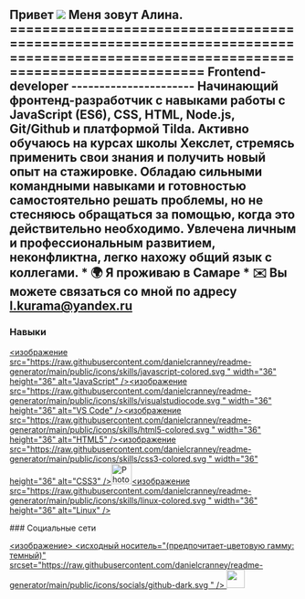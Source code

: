 ## Привет ![](https://user-images.githubusercontent.com/18350557/176309783-0785949b-9127-417c-8b55-ab5a4333674e.gif) Меня зовут Алина. ================================================================================================================================= Frontend-developer ---------------------- Начинающий фронтенд-разработчик с навыками работы с JavaScript (ES6), CSS, HTML, Node.js, Git/Github и платформой Tilda. Активно обучаюсь на курсах школы Хекслет, стремясь применить свои знания и получить новый опыт на стажировке. Обладаю сильными командными навыками и готовностью самостоятельно решать проблемы, но не стесняюсь обращаться за помощью, когда это действительно необходимо. Увлечена личным и профессиональным развитием, неконфликтна, легко нахожу общий язык с коллегами. * 🌍 Я проживаю в Самаре * ✉️ Вы можете связаться со мной по адресу [l.kurama@yandex.ru](mailto:l.kurama@yandex.ru)

### Навыки

<p align="left"> <a href="https://developer.mozilla.org/en-US/docs/Web/JavaScript" target="_blank" rel="noreferrer"><изображение src="https://raw.githubusercontent.com/danielcranney/readme-generator/main/public/icons/skills/javascript-colored.svg " width="36" height="36" alt="JavaScript" /></a><a href="https://code.visualstudio.com/" target="_blank" rel="noreferrer"><изображение src="https://raw.githubusercontent.com/danielcranney/readme-generator/main/public/icons/skills/visualstudiocode.svg " width="36" height="36" alt="VS Code" /></a><a href="https://developer.mozilla.org/en-US/docs/Glossary/HTML5" target="_blank" rel="noreferrer"><изображение src="https://raw.githubusercontent.com/danielcranney/readme-generator/main/public/icons/skills/html5-colored.svg " width="36" height="36" alt="HTML5" /></a><a href="https://www.w3.org/TR/CSS/#css" target="_blank" rel="noreferrer"><изображение src="https://raw.githubusercontent.com/danielcranney/readme-generator/main/public/icons/skills/css3-colored.svg " width="36" height="36" alt="CSS3" /></a><a href="https://www.adobe.com/uk/products/photoshop.html " target="_blank" rel="noreferrer"><img src="https://raw.githubusercontent.com/danielcranney/readme-generator/main/public/icons/skills/photoshop-colored.svg " width="36" height="36" alt="Photoshop" /></a><a href="https://www.linux.org" target="_blank" rel="noreferrer"><изображение src="https://raw.githubusercontent.com/danielcranney/readme-generator/main/public/icons/skills/linux-colored.svg " width="36" height="36" alt="Linux" /></a> </p>
### Социальные сети <p align="left"><a href="https://www.github.com/LisKurama" target="_blank" rel="noreferrer"> <изображение> <исходный носитель="(предпочитает-цветовую гамму: темный)" srcset="https://raw.githubusercontent.com/danielcranney/readme-generator/main/public/icons/socials/github-dark.svg " /> <source media="(предпочитает-цветовая схема: светлая)" srcset="https://raw.githubusercontent.com/danielcranney/readme-generator/main/public/icons/socials/github.svg " /> <img src="https://raw.githubusercontent.com/danielcranney/readme-generator/main/public/icons/socials/github.svg" width="32" height="32" /> </picture> </a></p>

